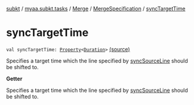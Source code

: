 [subkt](../../../index.md) / [myaa.subkt.tasks](../../index.md) / [Merge](../index.md) / [MergeSpecification](index.md) / [syncTargetTime](./sync-target-time.md)

# syncTargetTime

`val syncTargetTime: `[`Property`](https://docs.gradle.org/current/javadoc/org/gradle/api/provider/Property.html)`<`[`Duration`](https://docs.oracle.com/javase/9/docs/api/java/time/Duration.html)`>` [(source)](https://github.com/Myaamori/SubKt/blob/0.1.19/src/main/kotlin/myaa/subkt/tasks/asstasks.kt#L170)

Specifies a target time which the line specified by [syncSourceLine](sync-source-line.md)
should be shifted to.

**Getter**

Specifies a target time which the line specified by [syncSourceLine](sync-source-line.md)
should be shifted to.

